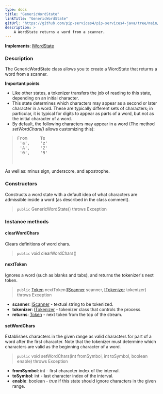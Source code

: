 ```yaml
---
type: docs
title: "GenericWordState"
linkTitle: "GenericWordState"
gitUrl: "https://github.com/pip-services4/pip-services4-java/tree/main/pip-services4-expressions-java"
description: > 
    A WordState returns a word from a scanner. 
---
```


**Implements**: [IWordState](../../iword_state)

### Description

The GenericWordState class allows you to create a WordState that returns a word from a scanner.

**Important points**

- Like other states, a tokenizer transfers the job of reading to this state, depending on an initial character.
- This state determines which characters may appear as a second or later character in a word. These are typically different sets of characters; in particular, it is typical for digits to appear as parts of a word, but not as the initial character of a word.
- By default, the following characters may appear in a word (The method *setWordChars()* allows customizing this):
<blockquote><pre>
From     To
 'a',    'z'
 'A',    'Z'
 '0',    '9'
   
</pre></blockquote>
As well as: minus sign, underscore, and apostrophe.

### Constructors
Constructs a word state with a default idea of what characters
are admissible inside a word (as described in the class comment).

> `public` GenericWordState() throws Exception

### Instance methods


#### clearWordChars
Clears definitions of word chars.

> `public` void clearWordChars()

#### nextToken
Ignores a word (such as blanks and tabs), and returns the tokenizer's next token.

> `public` [Token](../../token) nextToken([IScanner](../../../io/iscanner) scanner, [ITokenizer](../../itokenizer) tokenizer) throws Exception

- **scanner**: [IScanner](../../../io/iscanner) - textual string to be tokenized.
- **tokenizer**: [ITokenizer](../../itokenizer) - tokenizer class that controls the process.
- **returns**: [Token](../../token) - next token from the top of the stream.

#### setWordChars
Establishes characters in the given range as valid characters for part of a word after the first character. Note that the tokenizer must determine which characters are valid as the beginning character of a word.

> `public` void setWordChars(int fromSymbol, int toSymbol, boolean enable) throws Exception 

- **fromSymbol**: int - first character index of the interval.
- **toSymbol**: int - last character index of the interval.
- **enable**: boolean - *true* if this state should ignore characters in the given range.
